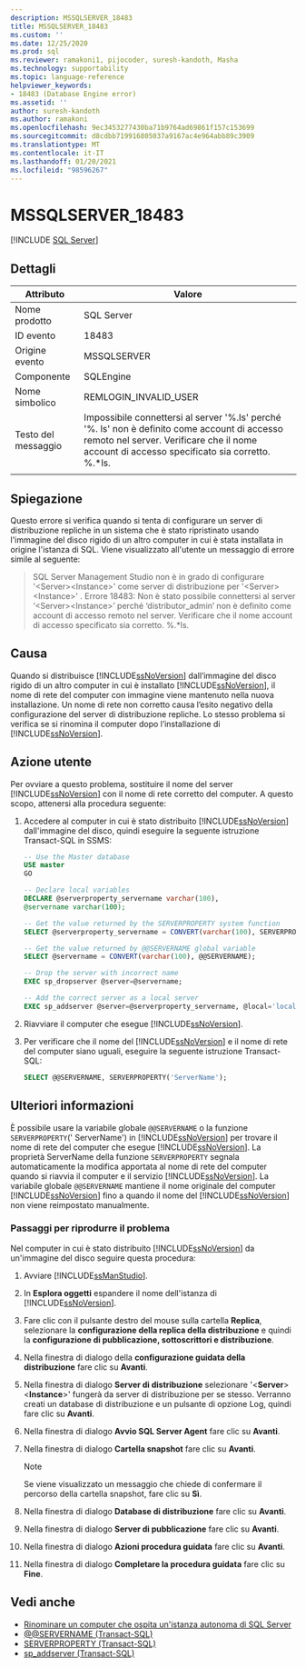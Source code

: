 ```yaml
---
description: MSSQLSERVER_18483
title: MSSQLSERVER_18483
ms.custom: ''
ms.date: 12/25/2020
ms.prod: sql
ms.reviewer: ramakoni1, pijocoder, suresh-kandoth, Masha
ms.technology: supportability
ms.topic: language-reference
helpviewer_keywords:
- 18483 (Database Engine error)
ms.assetid: ''
author: suresh-kandoth
ms.author: ramakoni
ms.openlocfilehash: 9ec3453277430ba71b9764ad69861f157c153699
ms.sourcegitcommit: d8cdbb719916805037a9167ac4e964abb89c3909
ms.translationtype: MT
ms.contentlocale: it-IT
ms.lasthandoff: 01/20/2021
ms.locfileid: "98596267"
---
```

# <a name="mssqlserver_18483"></a>MSSQLSERVER_18483
 [!INCLUDE [SQL Server](../../includes/applies-to-version/sqlserver.md)]

## <a name="details"></a>Dettagli

|Attributo|Valore|
|---|---|
|Nome prodotto|SQL Server|
|ID evento|18483|
|Origine evento|MSSQLSERVER|
|Componente|SQLEngine|
|Nome simbolico|REMLOGIN_INVALID_USER|
|Testo del messaggio|Impossibile connettersi al server '%.ls' perché '%. ls' non è definito come account di accesso remoto nel server. Verificare che il nome account di accesso specificato sia corretto. %.*ls.|
||

## <a name="explanation"></a>Spiegazione

Questo errore si verifica quando si tenta di configurare un server di distribuzione repliche in un sistema che è stato ripristinato usando l'immagine del disco rigido di un altro computer in cui è stata installata in origine l'istanza di SQL. Viene visualizzato all'utente un messaggio di errore simile al seguente:

> SQL Server Management Studio non è in grado di configurare '\<Server>\<Instance>' come server di distribuzione per '\<Server>\<Instance>' . Errore 18483: Non è stato possibile connettersi al server ‘\<Server>\<Instance>’ perché ‘distributor_admin’ non è definito come account di accesso remoto nel server. Verificare che il nome account di accesso specificato sia corretto. %.*ls.

## <a name="cause"></a>Causa

Quando si distribuisce [!INCLUDE[ssNoVersion](../../includes/ssnoversion-md.md)] dall’immagine del disco rigido di un altro computer in cui è installato [!INCLUDE[ssNoVersion](../../includes/ssnoversion-md.md)], il nome di rete del computer con immagine viene mantenuto nella nuova installazione. Un nome di rete non corretto causa l’esito negativo della configurazione del server di distribuzione repliche. Lo stesso problema si verifica se si rinomina il computer dopo l’installazione di [!INCLUDE[ssNoVersion](../../includes/ssnoversion-md.md)].

## <a name="user-action"></a>Azione utente

Per ovviare a questo problema, sostituire il nome del server [!INCLUDE[ssNoVersion](../../includes/ssnoversion-md.md)] con il nome di rete corretto del computer. A questo scopo, attenersi alla procedura seguente:

1. Accedere al computer in cui è stato distribuito [!INCLUDE[ssNoVersion](../../includes/ssnoversion-md.md)] dall'immagine del disco, quindi eseguire la seguente istruzione Transact-SQL in SSMS:

    ```sql
    -- Use the Master database
    USE master
    GO

    -- Declare local variables
    DECLARE @serverproperty_servername varchar(100),
    @servername varchar(100);

    -- Get the value returned by the SERVERPROPERTY system function
    SELECT @serverproperty_servername = CONVERT(varchar(100), SERVERPROPERTY('ServerName'));

    -- Get the value returned by @@SERVERNAME global variable
    SELECT @servername = CONVERT(varchar(100), @@SERVERNAME);

    -- Drop the server with incorrect name
    EXEC sp_dropserver @server=@servername;

    -- Add the correct server as a local server
    EXEC sp_addserver @server=@serverproperty_servername, @local='local';
    ```

2. Riavviare il computer che esegue [!INCLUDE[ssNoVersion](../../includes/ssnoversion-md.md)].
3. Per verificare che il nome del [!INCLUDE[ssNoVersion](../../includes/ssnoversion-md.md)] e il nome di rete del computer siano uguali, eseguire la seguente istruzione Transact-SQL:

    ```sql
    SELECT @@SERVERNAME, SERVERPROPERTY('ServerName');
    ```

## <a name="more-information"></a>Ulteriori informazioni

È possibile usare la variabile globale `@@SERVERNAME` o la funzione `SERVERPROPERTY`(' ServerName') in [!INCLUDE[ssNoVersion](../../includes/ssnoversion-md.md)] per trovare il nome di rete del computer che esegue [!INCLUDE[ssNoVersion](../../includes/ssnoversion-md.md)]. La proprietà ServerName della funzione `SERVERPROPERTY` segnala automaticamente la modifica apportata al nome di rete del computer quando si riavvia il computer e il servizio [!INCLUDE[ssNoVersion](../../includes/ssnoversion-md.md)]. La variabile globale `@@SERVERNAME` mantiene il nome originale del computer [!INCLUDE[ssNoVersion](../../includes/ssnoversion-md.md)] fino a quando il nome del [!INCLUDE[ssNoVersion](../../includes/ssnoversion-md.md)] non viene reimpostato manualmente.

### <a name="steps-to-reproduce-the-problem"></a>Passaggi per riprodurre il problema

Nel computer in cui è stato distribuito [!INCLUDE[ssNoVersion](../../includes/ssnoversion-md.md)] da un'immagine del disco seguire questa procedura:

1. Avviare [!INCLUDE[ssManStudio](../../includes/ssManStudio-md.md)].
2. In **Esplora oggetti** espandere il nome dell'istanza di [!INCLUDE[ssNoVersion](../../includes/ssnoversion-md.md)].
3. Fare clic con il pulsante destro del mouse sulla cartella **Replica**, selezionare la **configurazione della replica della distribuzione** e quindi la **configurazione di pubblicazione, sottoscrittori e distribuzione**.
4. Nella finestra di dialogo della **configurazione guidata della distribuzione** fare clic su **Avanti**.
5. Nella finestra di dialogo **Server di distribuzione** selezionare '\<**Server**>\<**Instance**>' fungerà da server di distribuzione per se stesso. Verranno creati un database di distribuzione e un pulsante di opzione Log, quindi fare clic su **Avanti**.
6. Nella finestra di dialogo **Avvio SQL Server Agent** fare clic su **Avanti**.
7. Nella finestra di dialogo **Cartella snapshot** fare clic su **Avanti**.

    > [!NOTE]
    > Se viene visualizzato un messaggio che chiede di confermare il percorso della cartella snapshot, fare clic su **Sì**.
8. Nella finestra di dialogo **Database di distribuzione** fare clic su **Avanti**.
9. Nella finestra di dialogo **Server di pubblicazione** fare clic su **Avanti**.
10. Nella finestra di dialogo **Azioni procedura guidata** fare clic su **Avanti**.
11. Nella finestra di dialogo **Completare la procedura guidata** fare clic su **Fine**.

## <a name="see-also"></a>Vedi anche

- [Rinominare un computer che ospita un'istanza autonoma di SQL Server](../../database-engine/install-windows/rename-a-computer-that-hosts-a-stand-alone-instance-of-sql-server.md)
- [@@SERVERNAME (Transact-SQL)](../../t-sql/functions/servername-transact-sql.md)
- [SERVERPROPERTY (Transact-SQL)](../../t-sql/functions/serverproperty-transact-sql.md)
- [sp_addserver (Transact-SQL)](../system-stored-procedures/sp-addserver-transact-sql.md)